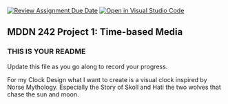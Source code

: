 [![Review Assignment Due Date](https://classroom.github.com/assets/deadline-readme-button-22041afd0340ce965d47ae6ef1cefeee28c7c493a6346c4f15d667ab976d596c.svg)](https://classroom.github.com/a/M3ipj5sV)
[![Open in Visual Studio Code](https://classroom.github.com/assets/open-in-vscode-2e0aaae1b6195c2367325f4f02e2d04e9abb55f0b24a779b69b11b9e10269abc.svg)](https://classroom.github.com/online_ide?assignment_repo_id=18378444&assignment_repo_type=AssignmentRepo)
## MDDN 242 Project 1: Time-based Media  

### THIS IS YOUR README

Update this file as you go along to record your progress.

For my Clock Design what I want to create is a visual clock inspired by Norse Mythology. Especially the Story of Skoll and Hati the two wolves that chase the sun and moon.
